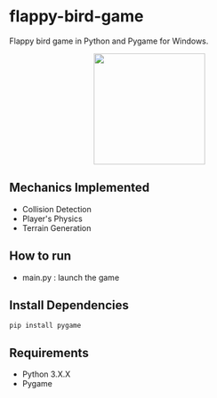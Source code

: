 # flappy-bird-game
Flappy bird game in Python and Pygame for Windows.

<p align="center">
  <img width="200" height="auto" src="https://github.com/JimPavan/Flappy-Bird/blob/master/screenshot.png">
</p>

## Mechanics Implemented
- Collision Detection
- Player's Physics
- Terrain Generation

## How to run
- main.py : launch the game

## Install Dependencies
```
pip install pygame
```

## Requirements
- Python 3.X.X
- Pygame
